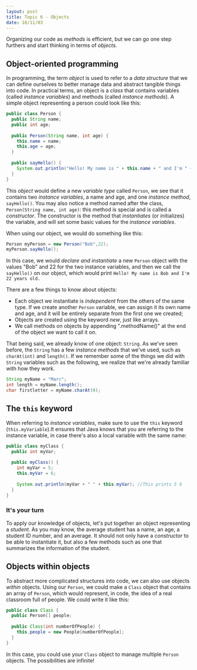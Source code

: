 ```yaml
---
layout: post
title: Topic 6 - Objects
date: 16/11/03
---
```


Organizing our code as _methods_ is efficient, but we can go one step furthers and start thinking in terms of _objects_.

## Object-oriented programming

In programming, the term _object_ is used to refer to a _data structure_ that we can define ourselves to better manage data and abstract tangible things into code. In practical terms, an object is a _class_ that contains variables (called _instance variables_) and methods (called _instance methods_). A simple object representing a person could look like this:

```java
public class Person {
  public String name;
  public int age;
  
  public Person(String name, int age) {
    this.name = name;
    this.age = age;
  }
  
  public sayHello() {
    System.out.println("Hello! My name is " + this.name + " and I'm " + this.age + " years old.");
  }
}
```

This _object_ would define a new _variable type_ called `Person`, we see that it contains two _instance variables_, a name and age, and one _instance method_, `sayHello()`. You may also notice a method named after the class, `Person(String name, int age)`: this method is special and is called a _constructor_. The constructor is the method that _instantiates_ (or initializes) the variable, and will set some basic values for the _instance variables_.

When using our object, we would do something like this:

```java
Person myPerson = new Person("Bob",22);
myPerson.sayHello();
```

In this case, we would _declare and instantiate_ a new `Person` object with the values "Bob" and 22 for the two instance variables, and then we call the `sayHello()` on our object, which would print `Hello! My name is Bob and I'm 22 years old.`

There are a few things to know about objects:

- Each object we instantiate is _independent_ from the others of the same type. If we create another `Person` variable, we can assign it its own name and age, and it will be entirely separate from the first one we created;
- Objects are created using the keyword _new_, just like arrays.
- We call methods on objects by appending ".methodName()" at the end of the object we want to call it on.

That being said, we already know of one object: `String`. As we've seen before, the `String` has a few _instance methods_ that we've used, such as `charAt(int)` and `length()`. If we remember some of the things we did with `String` variables such as the following, we realize that we're already familiar with how they work.

```java
String myName = "Marc";
int length = myName.length();
char firstletter = myName.charAt(0);
```

## The `this` keyword

When referring to _instance variables_, make sure to use the `this` keyword (`this.myVariable`).It ensures that Java knows that you are referring to the instance variable, in case there's also a local variable with the same name:

```java
public class myClass {
  public int myVar;
  
  public myClass() {
    int myVar = 5;
    this.myVar = 6;
    
    System.out.println(myVar + " " + this.myVar); //This prints 5 6
  }
}
```

### It's your turn

To apply our knowledge of objects, let's put together an object representing a _student_. As you may know, the average student has a name, an age, a student ID number, and an average. It should not only have a _constructor_ to be able to instantiate it, but also a few methods such as one that summarizes the information of the student.

## Objects within objects

To abstract more complicated structures into code, we can also use objects _within_ objects. Using our `Person`, we could make a `Class` object that contains an array of `Person`, which would represent, in code, the idea of a real classroom full of people. We could write it like this:

```java
public class Class {
  public Person[] people;
  
  public Class(int numberOfPeople) {
    this.people = new People[numberOfPeople];
  }
}
```

In this case, you could use your `Class` object to manage multiple `Person` objects. The possibilities are infinite!
